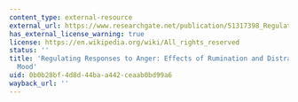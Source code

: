 ```yaml
---
content_type: external-resource
external_url: https://www.researchgate.net/publication/51317398_Regulating_Responses_to_Anger_Effects_of_Rumination_and_Distraction_on_Angry_Mood
has_external_license_warning: true
license: https://en.wikipedia.org/wiki/All_rights_reserved
status: ''
title: 'Regulating Responses to Anger: Effects of Rumination and Distraction on Angry
  Mood'
uid: 0b0b28bf-4d8d-44ba-a442-ceaab0bd99a6
wayback_url: ''
---
```

